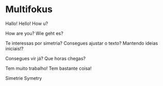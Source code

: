 # Multifokus
Hallo!
Hello!
How u?

How are you?
Wie geht es?

Te interessas por simetria?
Consegues ajustar o texto?
Mantendo ideias iniciais!?

Consegues vir já?
Que horas chegas? 

Tem muito trabalho!
Tem bastante coisa!

Simetrie
Symetry
